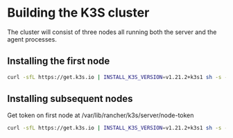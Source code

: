# Building the K3S cluster

The cluster will consist of three nodes all running both the server and the agent processes.

## Installing the first node 

```bash
curl -sfL https://get.k3s.io | INSTALL_K3S_VERSION=v1.21.2+k3s1 sh -s - server --disable=traefik --disable=servicelb --cluster-init
```

## Installing subsequent nodes

Get token on first node at /var/lib/rancher/k3s/server/node-token

```bash
curl -sfL https://get.k3s.io | INSTALL_K3S_VERSION=v1.21.2+k3s1 sh -s - server --disable=traefik --disable=servicelb --server https://<ip or hostname of node1>:6443 --token <TOKEN> 
```